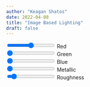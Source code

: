 ```yaml
---
author: "Keagan Shatos"
date: 2022-04-08
title: "Image Based Lighting"
draft: false
---
```


<!---
GL Canvas & UI
-->
<script src="https://cdnjs.cloudflare.com/ajax/libs/gl-matrix/3.4.2/gl-matrix-min.js" integrity="sha512-eV9ExyTa3b+YHr99IBTYpwk4wbgDMDlfW8uTxhywO8dWb810fGUSKDgHhEv1fAqmJT4jyYnt1iWWMW4FRxeQOQ==" crossorigin="anonymous" referrerpolicy="no-referrer"></script>
<script src="\javascript\sphere_mesh.js" defer></script>
<script src="\javascript\cube_mesh.js" defer></script>
<script src="\javascript\ibl_demo.js" defer></script>

<canvas id="glCanvas" width="500" height="500"></canvas>

<div>
  <input type="range" min="0.0" max="1.0" step="0.01" value=1.0" class="slider" id="albedoRSlider">
  Red
</div>

<div>
  <input type="range" min="0.0" max="1.0" step="0.01" value="0.0" class="slider" id="albedoGSlider">
  Green
</div>

<div>
  <input type="range" min="0.0" max="1.0" step="0.01" value="0.0" class="slider" id="albedoBSlider">
  Blue
</div>

<div>
  <input type="range" min="0.0" max="1.0" step="0.01" value="0.0" class="slider" id="metallicSlider">
  Metallic
</div>
  
<div>
  <input type="range" min="0.0" max="1.0" step="0.01" value="0.1" class="slider" id="roughnessSlider">
  Roughness
</div>


<!---
Main Content
-->